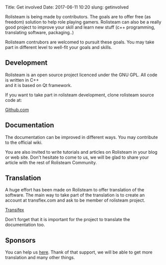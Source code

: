 Title: Get involved
Date: 2017-06-11 10:20
slung: getinvolved

Rolisteam is being made by contributors. The goals are to offer free (as freedom) solution to help role playing gamers. 
Rolisteam can also be a really good project to improve your skill and learn new stuff (c++ programming, translating software, packaging..)

Rolisteam contrubors are welcomed to pursuit these goals. 
You may take part in different level to well-fit your goals and skills.

## Development

Rolisteam is an open source project licenced 
under the GNU GPL. All code is written in C++  
and it is based on Qt framework. 

If you want to take part in rolisteam development, clone rolisteam source code at:


[Github.com](http://github.com/Rolisteam/rolisteam)

## Documentation
The documentation can be improved in different ways.
You may contribute to the official wiki. 

You are also invited to write tutorials and articles on Rolisteam in your blog or web site.
Don't hesitate to come to us, we will be glad to share your article with the rest of Rolisteam Community.


## Translation

A huge effort has been made on Rolisteam to offer translation of the software. 
The main way to take part of the translation is to create an account at transflex.com and ask to be member of rolisteam project.

[Transifex](https://www.transifex.com/projects/p/rolisteam/)

Don't forget that it is important for the project to translate the documentation too.

## Sponsors

You can help us [here](https://liberapay.com/rolisteam/donate). Thank of that support, we will be able to get more translation and many other things.